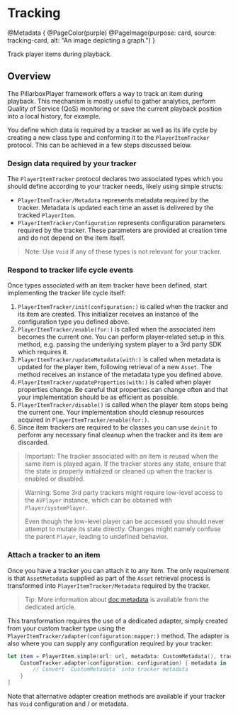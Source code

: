 # Tracking

@Metadata {
    @PageColor(purple)
    @PageImage(purpose: card, source: tracking-card, alt: "An image depicting a graph.")
}

Track player items during playback.

## Overview

The PillarboxPlayer framework offers a way to track an item during playback. This mechanism is mostly useful to gather analytics, perform Quality of Service (QoS) monitoring or save the current playback position into a local history, for example.

You define which data is required by a tracker as well as its life cycle by creating a new class type and conforming it to the ``PlayerItemTracker`` protocol. This can be achieved in a few steps discussed below.

### Design data required by your tracker

The ``PlayerItemTracker`` protocol declares two associated types which you should define according to your tracker needs, likely using simple structs:

- ``PlayerItemTracker/Metadata`` represents metadata required by the tracker. Metadata is updated each time an asset is delivered by the tracked ``PlayerItem``.
- ``PlayerItemTracker/Configuration`` represents configuration parameters required by the tracker. These parameters are provided at creation time and do not depend on the item itself.  

> Note: Use `Void` if any of these types is not relevant for your tracker.  

### Respond to tracker life cycle events

Once types associated with an item tracker have been defined, start implementing the tracker life cycle itself:

1. ``PlayerItemTracker/init(configuration:)`` is called when the tracker and its item are created. This initializer receives an instance of the configuration type you defined above.
2. ``PlayerItemTracker/enable(for:)`` is called when the associated item becomes the current one. You can perform player-related setup in this method, e.g. passing the underlying system player to a 3rd party SDK which requires it.
3. ``PlayerItemTracker/updateMetadata(with:)`` is called when metadata is updated for the player item, following retrieval of a new ``Asset``. The method receives an instance of the metadata type you defined above.
4. ``PlayerItemTracker/updateProperties(with:)`` is called when player properties change. Be careful that properties can change often and that your implementation should be as efficient as possible.
5. ``PlayerItemTracker/disable()`` is called when the player item stops being the current one. Your implementation should cleanup resources acquired in ``PlayerItemTracker/enable(for:)``.
6. Since item trackers are required to be classes you can use `deinit` to perform any necessary final cleanup when the tracker and its item are discarded.

> Important: The tracker associated with an item is reused when the same item is played again. If the tracker stores any state, ensure that the state is properly initialized or cleaned up when the tracker is enabled or disabled.

> Warning: Some 3rd party trackers might require low-level access to the `AVPlayer` instance, which can be obtained with ``Player/systemPlayer``.
>
> Even though the low-level player can be accessed you should never attempt to mutate its state directly. Changes might namely confuse the parent ``Player``, leading to undefined behavior.

### Attach a tracker to an item

Once you have a tracker you can attach it to any item. The only requirement is that ``AssetMetadata`` supplied as part of the ``Asset`` retrieval process is transformed into ``PlayerItemTracker/Metadata`` required by the tracker.

> Tip: More information about <doc:metadata> is available from the dedicated article.

This transformation requires the use of a dedicated adapter, simply created from your custom tracker type using the ``PlayerItemTracker/adapter(configuration:mapper:)`` method. The adapter is also where you can supply any configuration required by your tracker:

```swift
let item = PlayerItem.simple(url: url, metadata: CustomMetadata(), trackerAdapters: [
    CustomTracker.adapter(configuration: configuration) { metadata in
        // Convert `CustomMetadata` into tracker metadata
    }
]
```

Note that alternative adapter creation methods are available if your tracker has `Void` configuration and / or metadata.

